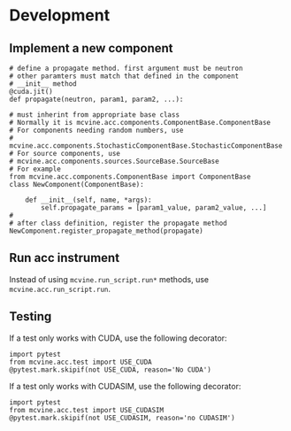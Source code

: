 # Development

## Implement a new component
```
# define a propagate method. first argument must be neutron
# other paramters must match that defined in the component
# __init__ method
@cuda.jit()
def propagate(neutron, param1, param2, ...):

# must inherint from appropriate base class
# Normally it is mcvine.acc.components.ComponentBase.ComponentBase
# For components needing random numbers, use
# mcvine.acc.components.StochasticComponentBase.StochasticComponentBase
# For source components, use
# mcvine.acc.components.sources.SourceBase.SourceBase
# For example
from mcvine.acc.components.ComponentBase import ComponentBase
class NewComponent(ComponentBase):

    def __init__(self, name, *args):
        self.propagate_params = [param1_value, param2_value, ...]
#
# after class definition, register the propagate method
NewComponent.register_propagate_method(propagate)
```

## Run acc instrument
Instead of using `mcvine.run_script.run*` methods, use `mcvine.acc.run_script.run`.

## Testing

If a test only works with CUDA, use the following decorator:

```
import pytest
from mcvine.acc.test import USE_CUDA
@pytest.mark.skipif(not USE_CUDA, reason='No CUDA')
```

If a test only works with CUDASIM, use the following decorator:

```
import pytest
from mcvine.acc.test import USE_CUDASIM
@pytest.mark.skipif(not USE_CUDASIM, reason='no CUDASIM')
```
